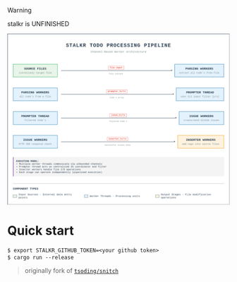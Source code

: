 > [!Warning]
> stalkr is UNFINISHED

![](https://github.com/rakivo/stalkr/blob/master/assets/pipeline-diagram.png)

# Quick start

```console
$ export STALKR_GITHUB_TOKEN=<your github token>
$ cargo run --release
```

> originally fork of [`tsoding/snitch`](https://github.com/tsoding/snitch)
